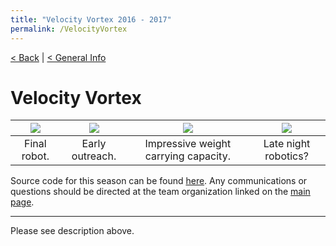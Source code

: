```yaml
---
title: "Velocity Vortex 2016 - 2017"
permalink: /VelocityVortex
---
```


[< Back](../index.md) | [< General Info](./index.md)

# Velocity Vortex

| <image src="../images/VelocityVortex/VelocityVortexImg.png" style="max-width: 100%; border: none; box-shadow: none;" /> | <image src="../images/VelocityVortex/EarlyOutreach.png" style="max-width: 100%; border: none; box-shadow: none;" /> | <image src="../images/VelocityVortex/YogaBall.png" style="max-width: 100%; border: none; box-shadow: none;" /> | <image src="../images/VelocityVortex/NightCrew.png" style="max-width: 100%; border: none; box-shadow: none;" /> |
| :---: | :---: | :---: | :---: |
| Final robot. | Early outreach. | Impressive weight carrying capacity. | Late night robotics? |

Source code for this season can be found [here](https://github.com/yrkv/ftc_code). Any communications or questions should be directed at the team organization linked on the [main page](../index.md).

___

Please see description above.

